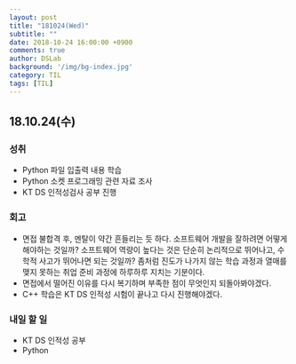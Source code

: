 ```yaml
---
layout: post
title: "181024(Wed)"
subtitle: ""
date: 2018-10-24 16:00:00 +0900
comments: true
author: DSLab
background: '/img/bg-index.jpg'
category: TIL
tags: [TIL]
---
```


## 18.10.24(수)
### 성취
  - Python 파일 입출력 내용 학습
  - Python 소켓 프로그래밍 관련 자료 조사
  - KT DS 인적성검사 공부 진행

### 회고
  - 면접 불합격 후, 멘탈이 약간 흔들리는 듯 하다. 소프트웨어 개발을 잘하려면 어떻게 해야하는 것일까? 소프트웨어 역량이 높다는 것은 단순히 논리적으로 뛰어나고, 수학적 사고가 뛰어나면 되는 것일까? 좀처럼 진도가 나가지 않는 학습 과정과 열매를 맺지 못하는 취업 준비 과정에 하루하루 지치는 기분이다.
  - 면접에서 떨어진 이유를 다시 복기하며 부족한 점이 무엇인지 되돌아봐야겠다.
  - C++ 학습은 KT DS 인적성 시험이 끝나고 다시 진행해야겠다.

### 내일 할 일
  - KT DS 인적성 공부
  - Python
